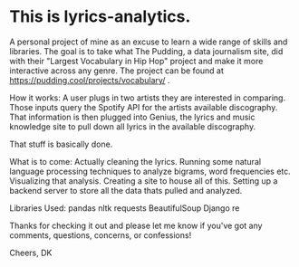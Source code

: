 # This is lyrics-analytics. 
A personal project of mine as an excuse to learn a wide range of skills and libraries.
The goal is to take what The Pudding, a data journalism site, did with their "Largest Vocabulary in Hip Hop" project and make it more interactive across any genre.
The project can be found at https://pudding.cool/projects/vocabulary/ .

How it works:
A user plugs in two artists they are interested in comparing.
Those inputs query the Spotify API for the artists available discography.
That information is then plugged into Genius, the lyrics and music knowledge site to pull down all lyrics in the available discography.

That stuff is basically done.

What is to come:
Actually cleaning the lyrics.
Running some natural language processing techniques to analyze bigrams, word frequencies etc.
Visualizing that analysis.
Creating a site to house all of this.
Setting up a backend server to store all the data thats pulled and analyzed.

Libraries Used:
pandas
nltk
requests
BeautifulSoup
Django
re


Thanks for checking it out and please let me know if you've got any comments, questions, concerns, or confessions!

Cheers,
DK
